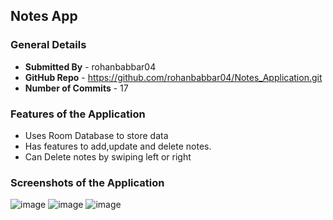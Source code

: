 ## Notes App

### General Details
- **Submitted By** - rohanbabbar04
- **GitHub Repo** - https://github.com/rohanbabbar04/Notes_Application.git
- **Number of Commits** - 17

### Features of the Application
- Uses Room Database to store data
- Has features to add,update and delete notes.
- Can Delete notes by swiping left or right

### Screenshots of the Application
![image](https://user-images.githubusercontent.com/77425744/136950777-b9d2d268-a8d6-4c7d-bbce-4f427fe78ef4.png)
![image](https://user-images.githubusercontent.com/77425744/136950952-a34cd5e6-232c-4c2b-bf87-bed946d2e4d2.png)
![image](https://user-images.githubusercontent.com/77425744/136951074-77a326a2-b275-4d4b-b8f9-ec42ef39b75f.png)
